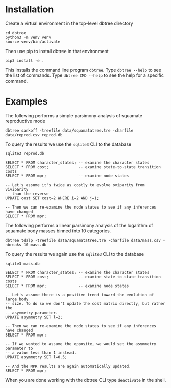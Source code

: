 # Installation

Create a virtual environment in the top-level dbtree directory

```
cd dbtree
python3 -m venv venv
source venv/bin/activate
```

Then use pip to install dbtree in that environment

```
pip3 install -e .
```

This installs the command line program `dbtree`. Type `dbtree --help` to see
the list of commands. Type `dbtree CMD --help` to see the help for a specific
command.

# Examples

The following performs a simple parsimony analysis of squamate reproductive
mode

```
dbtree sankoff -treefile data/squamatatree.tre -charfile data/reprod.csv reprod.db
```

To query the results we use the `sqlite3` CLI to the database

```
sqlite3 reprod.db

SELECT * FROM character_states; -- examine the character states
SELECT * FROM cost;             -- examine state-to-state transition costs
SELECT * FROM mpr;              -- examine node states

-- Let's assume it's twice as costly to evolve oviparity from viviparity 
-- than the reverse
UPDATE cost SET cost=2 WHERE i=2 AND j=1;

-- Then we can re-examine the node states to see if any inferences have changed
SELECT * FROM mpr;              
```

The following performs a linear parsimony analysis of the logarithm of 
squamate body masses binned into 10 categories.

```
dbtree tdalp -treefile data/squamatatree.tre -charfile data/mass.csv -nbreaks 10 mass.db
```

To query the results we again use the `sqlite3` CLI to the database

```
sqlite3 mass.db

SELECT * FROM character_states; -- examine the character states
SELECT * FROM cost;             -- examine state-to-state transition costs
SELECT * FROM mpr;              -- examine node states

-- Let's assume there is a positive trend toward the evolution of large body
-- size. To do so we don't update the cost matrix directly, but rather the
-- asymmetry parameter.
UPDATE asymmetry SET l=2;

-- Then we can re-examine the node states to see if any inferences have changed
SELECT * FROM mpr;

-- If we wanted to assume the opposite, we would set the asymmetry parameter to
-- a value less than 1 instead.
UPDATE asymmetry SET l=0.5;

-- And the MPR results are again automatically updated.
SELECT * FROM mpr;
```

When you are done working with the dbtree CLI type `deactivate` in the shell.
